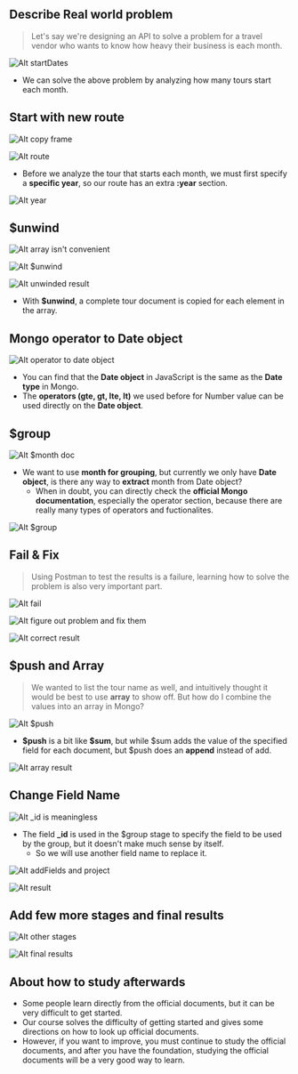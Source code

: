 ## **Describe Real world problem**

> Let's say we're designing an API to solve a problem for a travel vendor who wants to know how heavy their business is each month.

![Alt startDates](pic/bandicam%202022-11-12%2021-10-19-107.jpg)

- We can solve the above problem by analyzing how many tours start each month.

## **Start with new route**

![Alt copy frame](pic/bandicam%202022-11-12%2021-15-54-601.jpg)

![Alt route](pic/bandicam%202022-11-12%2021-19-49-365.jpg)

- Before we analyze the tour that starts each month, we must first specify a **specific year**, so our route has an extra **:year** section.

![Alt year](pic/bandicam%202022-11-12%2021-21-51-527.jpg)

## **$unwind**

![Alt array isn't convenient](pic/bandicam%202022-11-12%2021-24-23-411.jpg)

![Alt $unwind](pic/bandicam%202022-11-12%2022-08-42-469.jpg)

![Alt unwinded result](pic/bandicam%202022-11-12%2021-27-45-714.jpg)

- With **$unwind**, a complete tour document is copied for each element in the array.

## **Mongo operator to Date object**

![Alt operator to date object](pic/bandicam%202022-11-12%2021-32-03-097.jpg)

- You can find that the **Date object** in JavaScript is the same as the **Date type** in Mongo.
- The **operators (gte, gt, lte, lt)** we used before for Number value can be used directly on the **Date object**.

## **$group**

![Alt $month doc](pic/bandicam%202022-11-12%2021-34-36-356.jpg)

- We want to use **month for grouping**, but currently we only have **Date object**, is there any way to **extract** month from Date object?
  - When in doubt, you can directly check the **official Mongo documentation**, especially the operator section, because there are really many types of operators and fuctionalites.

![Alt $group](pic/bandicam%202022-11-12%2021-37-55-415.jpg)

## **Fail & Fix**

> Using Postman to test the results is a failure, learning how to solve the problem is also very important part.

![Alt fail](pic/bandicam%202022-11-12%2021-41-03-068.jpg)

![Alt figure out problem and fix them](pic/bandicam%202022-11-12%2021-48-42-924.jpg)

![Alt correct result](pic/bandicam%202022-11-12%2021-49-12-677.jpg)

## **$push and Array**

> We wanted to list the tour name as well, and intuitively thought it would be best to use **array** to show off. But how do I combine the values into an array in Mongo?

![Alt $push](pic/bandicam%202022-11-12%2021-51-11-957.jpg)

- **\$push** is a bit like **\$sum**, but while $sum adds the value of the specified field for each document, but $push does an **append** instead of add.

![Alt array result](pic/bandicam%202022-11-12%2021-51-30-957.jpg)

## **Change Field Name**

![Alt _id is meaningless](pic/bandicam%202022-11-12%2021-53-58-052.jpg)

- The field **\_id** is used in the $group stage to specify the field to be used by the group, but it doesn't make much sense by itself.
  - So we will use another field name to replace it.

![Alt addFields and project](pic/bandicam%202022-11-12%2021-58-32-356.jpg)

![Alt result](pic/bandicam%202022-11-12%2021-59-10-798.jpg)

## **Add few more stages and final results**

![Alt other stages](pic/bandicam%202022-11-12%2022-00-49-227.jpg)

![Alt final results](pic/bandicam%202022-11-12%2022-01-42-461.jpg)

## **About how to study afterwards**

- Some people learn directly from the official documents, but it can be very difficult to get started.
- Our course solves the difficulty of getting started and gives some directions on how to look up official documents.
- However, if you want to improve, you must continue to study the official documents, and after you have the foundation, studying the official documents will be a very good way to learn.
